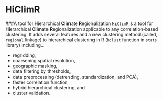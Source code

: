# HiClimR
###A tool for **Hi**erarchical **Clim**ate **R**egionalization
`HiClimR` is a tool for **Hi**erarchical **Clim**ate **R**egionalization applicable to any correlation-based clustering. It adds several features and a new clustering method (called, `regional` linkage) to hierarchical clustering in R (`hclust` function in `stats` library) including...

* regridding,
* coarsening spatial resolution,
* geographic masking,
* data filtering by thresholds,
* data preprocessing (detrending, standardization, and PCA),
* faster correlation function,
* hybrid hierarchical clustering, and
* cluster validation.
